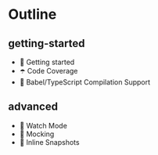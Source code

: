 # Outline

## getting-started

- 🔑 Getting started
- ☂️ Code Coverage
- 🔀 Babel/TypeScript Compilation Support

## advanced

- 👀 Watch Mode
- 🤹‍ Mocking
- 📸 Inline Snapshots
